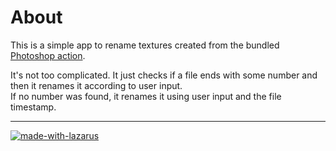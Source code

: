 # About

This is a simple app to rename textures created from the bundled [Photoshop action][].

It's not too complicated. It just checks if a file ends with some number and then it renames it according to user input. \
If no number was found, it renames it using user input and the file timestamp.

[Photoshop action]: https://github.com/CarlosLeyvaAyala/Max-Sick-Gains/blob/master/Skyrim%20Texture%20Manipulation.atn

---

[![made-with-lazarus](https://img.shields.io/badge/Made%20with-Lazarus-1f425f.svg)](https://www.lazarus-ide.org/)
